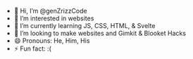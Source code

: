 - 👋 Hi, I’m @genZrizzCode
- 👀 I’m interested in websites
- 🌱 I’m currently learning JS, CSS, HTML, & Svelte
- 💞️ I’m looking to make websites and Gimkit & Blooket Hacks
- 😄 Pronouns: He, Him, His
- ⚡ Fun fact: :(

<!---
genZrizzCode/genZrizzCode is a ✨ special ✨ repository because its `README.md` (this file) appears on your GitHub profile.
You can click the Preview link to take a look at your changes.
--->
